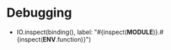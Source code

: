 # Debugging

* IO.inspect(binding(), label: "#{inspect(__MODULE__)}.#{inspect(__ENV__.function)}")

